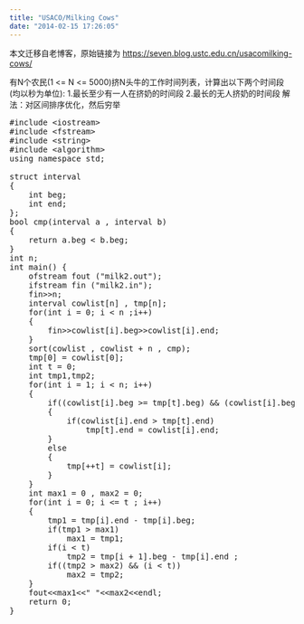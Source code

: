 ```yaml
---
title: "USACO/Milking Cows"
date: "2014-02-15 17:26:05"
---
```


本文迁移自老博客，原始链接为 <https://seven.blog.ustc.edu.cn/usacomilking-cows/>

有N个农民(1 <= N <= 5000)挤N头牛的工作时间列表，计算出以下两个时间段(均以秒为单位): 
1.最长至少有一人在挤奶的时间段 
2.最长的无人挤奶的时间段 
解法：对区间排序优化，然后穷举
<pre class = "brush:[cpp]">
#include &lt;iostream&gt;
#include &lt;fstream&gt;
#include &lt;string&gt;
#include &lt;algorithm&gt;
using namespace std;

struct interval
{
    int beg;
    int end;
};
bool cmp(interval a , interval b)
{
    return a.beg < b.beg;
}
int n;
int main() {
    ofstream fout ("milk2.out");
    ifstream fin ("milk2.in");
    fin&gt;&gt;n;
    interval cowlist[n] , tmp[n];
    for(int i = 0; i < n ;i++)
    {
        fin&gt;&gt;cowlist[i].beg&gt;&gt;cowlist[i].end;
    }
    sort(cowlist , cowlist + n , cmp);
    tmp[0] = cowlist[0];
    int t = 0;
    int tmp1,tmp2;
    for(int i = 1; i < n; i++)
    {
        if((cowlist[i].beg >= tmp[t].beg) && (cowlist[i].beg <= tmp[t].end))
        {
            if(cowlist[i].end > tmp[t].end)
                tmp[t].end = cowlist[i].end;
        }
        else
        {
            tmp[++t] = cowlist[i];
        }
    }
    int max1 = 0 , max2 = 0;
    for(int i = 0; i <= t ; i++)
    {
        tmp1 = tmp[i].end - tmp[i].beg;
        if(tmp1 > max1)
            max1 = tmp1;
        if(i < t)
            tmp2 = tmp[i + 1].beg - tmp[i].end ;
        if((tmp2 > max2) && (i < t))
            max2 = tmp2;
    }
    fout&lt;&lt;max1&lt;&lt;" "&lt;&lt;max2&lt;&lt;endl;
    return 0;
}
</pre>

